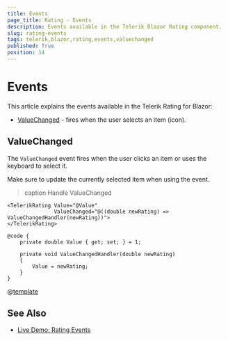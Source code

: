 ```yaml
---
title: Events
page_title: Rating - Events
description: Events available in the Telerik Blazor Rating component.
slug: rating-events
tags: telerik,blazor,rating,events,valuechanged
published: True
position: 14
---
```


# Events

This article explains the events available in the Telerik Rating for Blazor:

* [ValueChanged](#valuechanged) - fires when the user selects an item (icon).

## ValueChanged

The `ValueChanged` event fires when the user clicks an item or uses the keyboard to select it.

Make sure to update the currently selected item when using the event.

>caption Handle ValueChanged

````RAZOR
<TelerikRating Value="@Value"
               ValueChanged="@((double newRating) => ValueChangedHandler(newRating))">
</TelerikRating>

@code {
    private double Value { get; set; } = 1;

    private void ValueChangedHandler(double newRating)
    {
        Value = newRating;
    }
}
````

@[template](/_contentTemplates/common/general-info.md#event-callback-can-be-async)

## See Also

* [Live Demo: Rating Events](https://demos.telerik.com/blazor-ui/rating/events)
